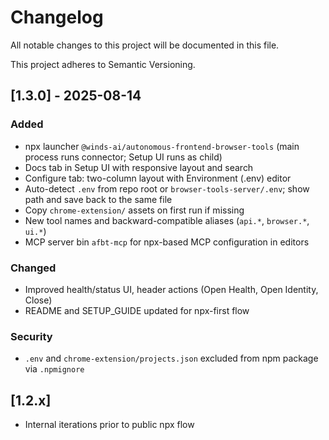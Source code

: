 # Changelog

All notable changes to this project will be documented in this file.

This project adheres to Semantic Versioning.

## [1.3.0] - 2025-08-14
### Added
- npx launcher `@winds-ai/autonomous-frontend-browser-tools` (main process runs connector; Setup UI runs as child)
- Docs tab in Setup UI with responsive layout and search
- Configure tab: two-column layout with Environment (.env) editor
- Auto-detect `.env` from repo root or `browser-tools-server/.env`; show path and save back to the same file
- Copy `chrome-extension/` assets on first run if missing
- New tool names and backward-compatible aliases (`api.*`, `browser.*`, `ui.*`)
- MCP server bin `afbt-mcp` for npx-based MCP configuration in editors

### Changed
- Improved health/status UI, header actions (Open Health, Open Identity, Close)
- README and SETUP_GUIDE updated for npx-first flow

### Security
- `.env` and `chrome-extension/projects.json` excluded from npm package via `.npmignore`

## [1.2.x]
- Internal iterations prior to public npx flow
